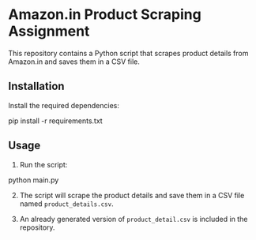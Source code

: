# Amazon.in Product Scraping Assignment

This repository contains a Python script that scrapes product details from Amazon.in and saves them in a CSV file.

## Installation

Install the required dependencies:

pip install -r requirements.txt

## Usage

1. Run the script:

python main.py

2. The script will scrape the product details and save them in a CSV file named `product_details.csv`.

3. An already generated version of `product_detail.csv` is included in the repository.

